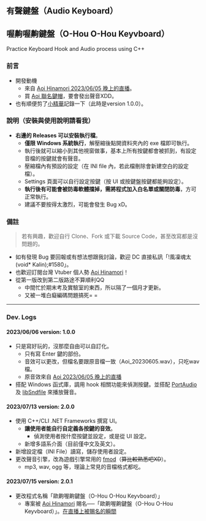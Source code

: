 ## 有聲鍵盤（Audio Keyboard）
## 喔齁喔齁鍵盤（O-Hou O-Hou Keyvboard）
Practice Keyboard Hook and Audio process using C++

### 前言
- 開發動機
  - 來自 [Aoi Hinamori 2023/06/05 晚上的直播](https://www.youtube.com/watch?v=9eAVmmSTD58&t=7585s)。
  - 買 [Aoi 聯名鍵帽](https://www.inpad.com.tw/product.php?act=view&id=9313)，要會發出聲音XDD。
- 也有順便剪了[小精華](https://youtu.be/WPq07hRVdo8)記錄一下（此時是version 1.0.0）。

### 說明（安裝與使用說明請看我）
- **右邊的 Releases 可以安裝執行檔**。
  - **僅限 Windows 系統執行**，解壓縮後點開資料夾內的 exe 檔即可執行。
  - 執行後就可以縮小到其他視窗做事，基本上所有按鍵都會被抓到，有設定音檔的按鍵就會有聲音。
  - 壓縮檔內有預設的設定（在 INI file 內，若此檔刪除會新建空白的設定檔）。
  - Settings 頁面可以自行設定按鍵（按 UI 或按鍵盤按鍵都能夠設定）。
  - **執行後有可能會被防毒軟體擋掉，需將程式加入白名單或關閉防毒**，方可正常執行。
  - 建議不要按得太激烈，可能會發生 Bug xD。

### 備註
> 若有興趣，歡迎自行 Clone、Fork 或下載 Source Code，甚至改寫都是沒問題的。
- 如有發現 Bug 要回報或有想法想跟我討論，歡迎 DC 直接私訊「!風凜魂太(void* Kalin);#1580」。
- 也歡迎訂閱台灣 Vtuber 個人勢 [Aoi Hinamori](https://www.youtube.com/@AoiHinamoriCh)！
- 從第一版改到第二版路途不算順利QQ
  - 中間忙於期末考及實驗室的東西，所以隔了一個月才更新。
  - 又被一堆白癡編碼問題搞死= =

---

### Dev. Logs
#### 2023/06/06 version: 1.0.0
- 只是寫好玩的，沒那麼自由可以自訂化。
  - 只有寫 Enter 鍵的部份。
  - 音效可以更改，但檔名要跟原音檔一致（Aoi_20230605.wav），只吃wav檔。
  - 原音效來自 [Aoi 2023/06/05 晚上的直播](https://www.youtube.com/watch?v=9eAVmmSTD58&t=7618s)
- 搭配 Windows 函式庫，調用 hook 相關功能來偵測按鍵。並搭配 [PortAudio](https://github.com/PortAudio/portaudio) 及 [libSndfile](https://github.com/libsndfile/libsndfile) 來播放聲音。
#### 2023/07/13 version: 2.0.0
- 使用 C++/CLI .NET Frameworks 撰寫 UI。
  - **讓使用者能自行自定義各按鍵的音效**。
	- 偵測使用者按什麼按鍵並設定，或是從 UI 設定。
  - 新增多語系介面（目前僅中文及英文）。
- 新增設定檔（INI File）讀寫，儲存使用者設定。
- 更改聲音引擎，改為遊戲引擎常用的 [fmod](https://www.fmod.com/)（~~算比較熟悉吧XD~~）。
  - mp3, wav, ogg 等，理論上常見的音檔格式都吃。
#### 2023/07/15 version: 2.0.1
- 更改程式名稱「歐齁喔齁鍵盤（O-Hou O-Hou Keyvboard）」
  - 專案被 [Aoi Hinamori](https://www.youtube.com/@AoiHinamoriCh) 賜名──「歐齁喔齁鍵盤（O-Hou O-Hou Keyvboard）」。[在直播上被賜名的瞬間](https://youtu.be/U6p2EfccTIU?t=3376)